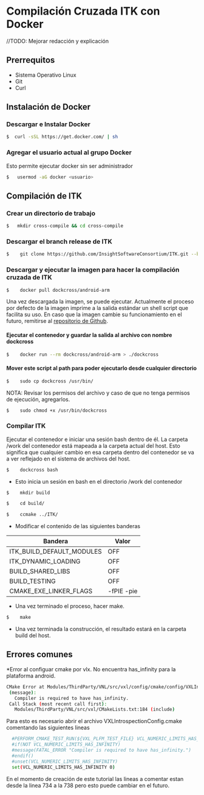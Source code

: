 # Compilación Cruzada ITK con Docker

//TODO: Mejorar redacción y  explicación

## Prerrequitos
 * Sistema Operativo Linux
 * Git 
 * Curl

## Instalación de Docker

### Descargar e Instalar Docker 

```sh
$  curl -sSL https://get.docker.com/ | sh
```

### Agregar el usuario actual al grupo Docker

Esto permite ejecutar docker sin ser administrador


```sh
$   usermod -aG docker <usuario>
```
## Compilación de ITK

### Crear un directorio de trabajo

```sh
$   mkdir cross-compile && cd cross-compile
```

### Descargar el branch release de ITK

```sh
$    git clone https://github.com/InsightSoftwareConsortium/ITK.git --branch release
```

### Descargar y ejecutar la imagen para hacer la compilación cruzada de ITK

```sh
$    docker pull dockcross/android-arm
```

Una vez descargada la imagen, se puede ejecutar. Actualmente el proceso por defecto de la imagen imprime a la salida estándar un shell script que facilita su uso.
En caso que la imagen cambie su funcionamiento en el futuro, remitirse al [repositorio de Github](https://github.com/dockcross/dockcross).

#### Ejecutar el contenedor y guardar la salida al archivo con nombre dockcross

```sh
$    docker run --rm dockcross/android-arm > ./dockcross
```

#### Mover este script al path para poder ejecutarlo desde cualquier directorio

```sh
$    sudo cp dockcross /usr/bin/
```
NOTA: Revisar los permisos del archivo y caso de que no tenga permisos de ejecución, agregarlos.

```sh
$    sudo chmod +x /usr/bin/dockcross
```

### Compilar ITK

Ejecutar el contenedor e iniciar una sesión bash dentro de él. La carpeta /work del contenedor está mapeada a la carpeta actual del host. Esto significa que cualquier cambio en esa carpeta dentro del contenedor se va a ver reflejado en el sistema de archivos del host.

```sh
$    dockcross bash
```

* Esto inicia un sesión en bash en el directorio /work del contenedor

```sh
$    mkdir build
```


```sh
$    cd build/
```

```sh
$    ccmake ../ITK/
```

* Modificar el contenido de las siguientes banderas

| Bandera                   | Valor      |
|---------------------------|------------|
| ITK_BUILD_DEFAULT_MODULES | OFF        |
| ITK_DYNAMIC_LOADING       | OFF        |
| BUILD_SHARED_LIBS         | OFF        |
| BUILD_TESTING             | OFF        |
| CMAKE_EXE_LINKER_FLAGS    | -fPIE -pie |

* Una vez terminado el proceso, hacer make.

```sh
$    make
```

* Una vez terminada la construcción, el resultado estará en la carpeta build del host.


## Errores comunes

*Error al configuar cmake por vlx. No encuentra has_infinity para la plataforma android.

```sh
CMake Error at Modules/ThirdParty/VNL/src/vxl/config/cmake/config/VXLIntrospectionConfig.cmake:736
 (message):
   Compiler is required to have has_infinity.
 Call Stack (most recent call first):
   Modules/ThirdParty/VNL/src/vxl/CMakeLists.txt:184 (include)
```

Para esto es necesario abrir el archivo VXLIntrospectionConfig.cmake comentando las siguientes lineas

```sh
  #PERFORM_CMAKE_TEST_RUN(${VXL_PLFM_TEST_FILE} VCL_NUMERIC_LIMITS_HAS_INFINITY)
  #if(NOT VCL_NUMERIC_LIMITS_HAS_INFINITY)
  #message(FATAL_ERROR "Compiler is required to have has_infinity.")
  #endif()
  #unset(VCL_NUMERIC_LIMITS_HAS_INFINITY)
  set(VCL_NUMERIC_LIMITS_HAS_INFINITY 0)
```

En el momento de creación de este tutorial las lineas a comentar estan desde la linea 734 a la 738 pero esto puede cambiar en el futuro.
